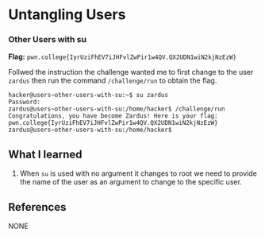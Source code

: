 # Untangling Users 

### Other Users with su 

**Flag:** `pwn.college{IyrUziFhEV7iJHFvlZwPir1w4QV.QX2UDN1wiN2kjNzEzW}`

Follwed the instruction the challenge wanted me to first change to the user `zardus` then run the command `/challenge/run` to obtain the flag. 

```
hacker@users~other-users-with-su:~$ su zardus
Password: 
zardus@users~other-users-with-su:/home/hacker$ /challenge/run 
Congratulations, you have become Zardus! Here is your flag:
pwn.college{IyrUziFhEV7iJHFvlZwPir1w4QV.QX2UDN1wiN2kjNzEzW}
zardus@users~other-users-with-su:/home/hacker$ 
```

## What I learned

1. When `su` is used with no argument it changes to root we need to provide the name of the user as an argument to        change to the specific user.

## References

NONE
